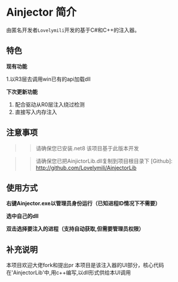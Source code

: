 # Ainjector 简介

由匿名开发者`Lovelymili`开发的基于C#和C++的注入器。

## 特色 

**现有功能**

1.以R3层去调用win已有的api加载dll

**下次更新功能**

1. 配合驱动从R0层注入绕过检测
2. 直接写入内存注入

## 注意事项

>> 请确保您已安装.net8 该项目基于此版本开发

>> 请确保您已把AinjictorLib.dll复制到项目根目录下 [Github]: http://github.com/Lovelymili/AinjectorLib


## 使用方式

**右键Ainjector.exe以管理员身份运行（已知进程ID情况下不需要）**

**选中自己的dll**

**双击选择要注入的进程（支持自动获取,但需要管理员权限）**

## 补充说明

本项目欢迎大佬fork和提出pr 
本项目是该注入器的UI部分，核心代码在'AinjectorLib'中,用c++编写,以dll形式供给本UI调用
